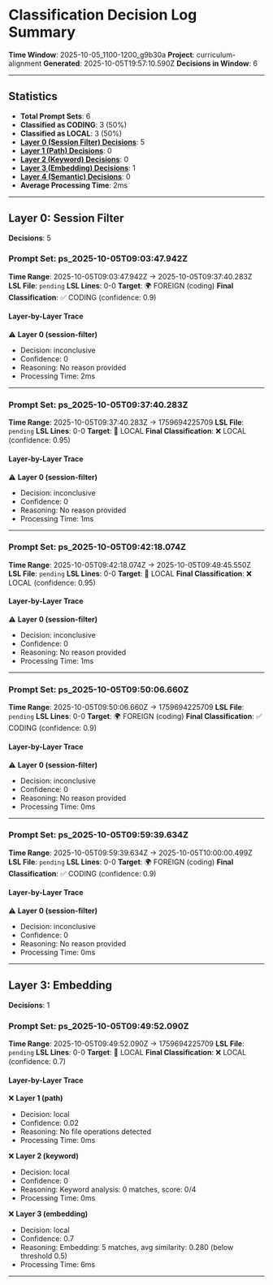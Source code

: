 # Classification Decision Log Summary

**Time Window**: 2025-10-05_1100-1200_g9b30a
**Project**: curriculum-alignment
**Generated**: 2025-10-05T19:57:10.590Z
**Decisions in Window**: 6

---

## Statistics

- **Total Prompt Sets**: 6
- **Classified as CODING**: 3 (50%)
- **Classified as LOCAL**: 3 (50%)
- **[Layer 0 (Session Filter) Decisions](#layer-0-session-filter)**: 5
- **[Layer 1 (Path) Decisions](#layer-1-path)**: 0
- **[Layer 2 (Keyword) Decisions](#layer-2-keyword)**: 0
- **[Layer 3 (Embedding) Decisions](#layer-3-embedding)**: 1
- **[Layer 4 (Semantic) Decisions](#layer-4-semantic)**: 0
- **Average Processing Time**: 2ms

---

## Layer 0: Session Filter

**Decisions**: 5

### Prompt Set: ps_2025-10-05T09:03:47.942Z

**Time Range**: 2025-10-05T09:03:47.942Z → 2025-10-05T09:37:40.283Z
**LSL File**: `pending`
**LSL Lines**: 0-0
**Target**: 🌍 FOREIGN (coding)
**Final Classification**: ✅ CODING (confidence: 0.9)

#### Layer-by-Layer Trace

⚠️ **Layer 0 (session-filter)**
- Decision: inconclusive
- Confidence: 0
- Reasoning: No reason provided
- Processing Time: 2ms

---

### Prompt Set: ps_2025-10-05T09:37:40.283Z

**Time Range**: 2025-10-05T09:37:40.283Z → 1759694225709
**LSL File**: `pending`
**LSL Lines**: 0-0
**Target**: 📍 LOCAL
**Final Classification**: ❌ LOCAL (confidence: 0.95)

#### Layer-by-Layer Trace

⚠️ **Layer 0 (session-filter)**
- Decision: inconclusive
- Confidence: 0
- Reasoning: No reason provided
- Processing Time: 1ms

---

### Prompt Set: ps_2025-10-05T09:42:18.074Z

**Time Range**: 2025-10-05T09:42:18.074Z → 2025-10-05T09:49:45.550Z
**LSL File**: `pending`
**LSL Lines**: 0-0
**Target**: 📍 LOCAL
**Final Classification**: ❌ LOCAL (confidence: 0.95)

#### Layer-by-Layer Trace

⚠️ **Layer 0 (session-filter)**
- Decision: inconclusive
- Confidence: 0
- Reasoning: No reason provided
- Processing Time: 1ms

---

### Prompt Set: ps_2025-10-05T09:50:06.660Z

**Time Range**: 2025-10-05T09:50:06.660Z → 1759694225709
**LSL File**: `pending`
**LSL Lines**: 0-0
**Target**: 🌍 FOREIGN (coding)
**Final Classification**: ✅ CODING (confidence: 0.9)

#### Layer-by-Layer Trace

⚠️ **Layer 0 (session-filter)**
- Decision: inconclusive
- Confidence: 0
- Reasoning: No reason provided
- Processing Time: 0ms

---

### Prompt Set: ps_2025-10-05T09:59:39.634Z

**Time Range**: 2025-10-05T09:59:39.634Z → 2025-10-05T10:00:00.499Z
**LSL File**: `pending`
**LSL Lines**: 0-0
**Target**: 🌍 FOREIGN (coding)
**Final Classification**: ✅ CODING (confidence: 0.9)

#### Layer-by-Layer Trace

⚠️ **Layer 0 (session-filter)**
- Decision: inconclusive
- Confidence: 0
- Reasoning: No reason provided
- Processing Time: 0ms

---

## Layer 3: Embedding

**Decisions**: 1

### Prompt Set: ps_2025-10-05T09:49:52.090Z

**Time Range**: 2025-10-05T09:49:52.090Z → 1759694225709
**LSL File**: `pending`
**LSL Lines**: 0-0
**Target**: 📍 LOCAL
**Final Classification**: ❌ LOCAL (confidence: 0.7)

#### Layer-by-Layer Trace

❌ **Layer 1 (path)**
- Decision: local
- Confidence: 0.02
- Reasoning: No file operations detected
- Processing Time: 0ms

❌ **Layer 2 (keyword)**
- Decision: local
- Confidence: 0
- Reasoning: Keyword analysis: 0 matches, score: 0/4
- Processing Time: 0ms

❌ **Layer 3 (embedding)**
- Decision: local
- Confidence: 0.7
- Reasoning: Embedding: 5 matches, avg similarity: 0.280 (below threshold 0.5)
- Processing Time: 6ms

---

